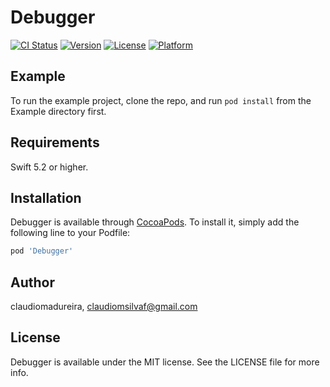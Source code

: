 # Debugger

[![CI Status](https://img.shields.io/travis/claudiomadureira/Debugger.svg?style=flat)](https://travis-ci.org/claudiomadureira/Debugger)
[![Version](https://img.shields.io/cocoapods/v/Debugger.svg?style=flat)](https://cocoapods.org/pods/Debugger)
[![License](https://img.shields.io/cocoapods/l/Debugger.svg?style=flat)](https://cocoapods.org/pods/Debugger)
[![Platform](https://img.shields.io/cocoapods/p/Debugger.svg?style=flat)](https://cocoapods.org/pods/Debugger)

## Example

To run the example project, clone the repo, and run `pod install` from the Example directory first.

## Requirements

Swift 5.2 or higher.

## Installation

Debugger is available through [CocoaPods](https://cocoapods.org). To install
it, simply add the following line to your Podfile:

```ruby
pod 'Debugger'
```

## Author

claudiomadureira, claudiomsilvaf@gmail.com

## License

Debugger is available under the MIT license. See the LICENSE file for more info.
